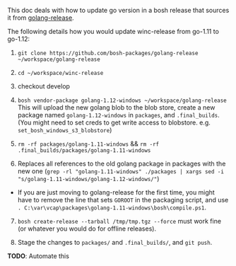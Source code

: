 This doc deals with how to update go version in a bosh release that sources it from [golang-release](https://github.com/bosh-packages/golang-release).

The following details how you would update winc-release from go-1.11 to go-1.12:

1. `git clone https://github.com/bosh-packages/golang-release ~/workspace/golang-release`

2. `cd ~/workspace/winc-release`

3. checkout develop

4. `bosh vendor-package golang-1.12-windows ~/workspace/golang-release`
This will upload the new golang blob to the blob store, create a new package named `golang-1.12-windows` in `packages`, and `.final_builds`. (You might need to set creds to get write access to blobstore. e.g. `set_bosh_windows_s3_blobstore`)

5. `rm -rf packages/golang-1.11-windows` && `rm -rf .final_builds/packages/golang-1.11-windows`

6. Replaces all references to the old golang package in packages with the new one (`grep -rl "golang-1.11-windows" ./packages | xargs sed -i "s/golang-1.11-windows/golang-1.12-windows/"`)

  * If you are just moving to golang-release for the first time, you might have to remove the line that sets `GOROOT` in the packaging script, and use `. C:\var\vcap\packages\golang-1.11-windows\bosh\compile.ps1`.

7. `bosh create-release --tarball /tmp/tmp.tgz --force` must work fine (or whatever you would do for offline releases).

7. Stage the changes to `packages/` and `.final_builds/`, and `git push`.

**TODO**: Automate this
